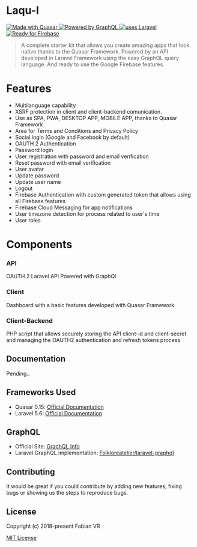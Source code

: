 # Laqu-l

<a href="https://github.com/quasarframework/quasar">
    <img alt="Made with Quasar" src="https://img.shields.io/badge/made with-Quasar-2fa4cf.svg">
</a>
<a href="https://github.com/graphql">
    <img alt="Powered by GraphQL" src="https://img.shields.io/badge/powered by-GraphQL-e572d9.svg">
</a>
<a href="https://github.com/laravel/laravel">
    <img alt="uses Laravel" src="https://img.shields.io/badge/uses-Laravel-ff5d0e.svg">
</a>
<a href="https://github.com/firebase">
    <img alt="Ready for Firebase" src="https://img.shields.io/badge/ready for-Firebase-f6bc00.svg">
</a>

> A complete starter kit that allows you create amazing apps that look native thanks to the Quasar Framework. Powered by an API developed in Laravel Framework using the easy GraphQL query language. And ready to use the Google Firebase features.

# Features
* Multilanguage capability
* XSRF protection in client and client-backend comunication.
* Use as SPA, PWA, DESKTOP APP, MOBILE APP, thanks to Quasar Framework
* Area for Terms and Conditions and Privacy Policy
* Social login (Google and Facebook by default)
* OAUTH 2 Authentication
* Password login
* User registration with password and email verification
* Reset password with email verification
* User avatar
* Update password
* Update user name
* Logout
* Firebase Authentication with custom generated token that allows using all Firebase features
* Firebase Cloud Messaging for app notifications
* User timezone detection for process related to user's time
* User roles

# Components

### API
OAUTH 2 Laravel API Powered with GraphQl

### Client
Dashboard with a basic features developed with Quasar Framework

### Client-Backend
PHP script that allows securely storing the API client-id and client-secret and managing the OAUTH2 authentication and refresh tokens process



## Documentation

Pending..

## Frameworks Used
* Quasar 0.15: [Official Documentation](http://quasar-framework.org)
* Laravel 5.6: [Official Documentation](https://laravel.com/docs/5.6)

## GraphQL
* Official Site: [GraphQL Info](http://graphql.org)
* Laravel GraphQL implementation: [Folkloreatelier/laravel-graphql](https://github.com/Folkloreatelier/laravel-graphql)

## Contributing
It would be great if you could contribute by adding new features, fixing bugs or showing us the steps to reproduce bugs.

## License

Copyright (c) 2018-present Fabian VR

[MIT License](http://en.wikipedia.org/wiki/MIT_License)
